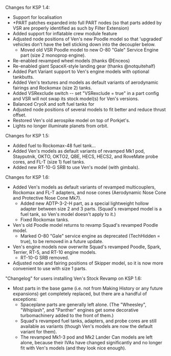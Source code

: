 Changes for KSP 1.4:

* Support for localisation
* +PART patches expanded into full PART nodes (so that parts added by VSR are properly identified as such by Filter Extension)
* Added support for inflatable crew module feature
* Adjusted node positions of Ven's new Poodle model so that 'upgraded' vehicles don't have the bell sticking down into the decoupler below.
	* Moved old VSR Poodle model to new O-80 "Gale" Service Engine part (size 2 monoprop engine).
* Re-enabled revamped wheel models (thanks @Enceos)
* Re-enabled giant SpaceX-style landing gear (thanks @notquitehalf)
* Added Part Variant support to Ven's engine models with optional tankbutts.
* Added Ven's textures and models as default variants of aerodynamic fairings and Rockomax (size 2) tanks.
* Added VSRexclude switch -- set "VSRexclude = true" in a part config and VSR will not swap its stock model(s) for Ven's versions.
* Balanced CryoX and soft fuel tanks for 
* Adjusted node positions of several models to fit better and reduce thrust offset.
* Restored Ven's old aerospike model on top of Porkjet's.
* Lights no longer illuminate planets from orbit.

Changes for KSP 1.5:

* Added fuel to Rockomax-48 fuel tank...
* Added Ven's models as default variants of revamped Mk1 pod, Stayputnik, OKTO, OKTO2, QBE, HECS, HECS2, and RoveMate probe cores, and FL-T (size 1) fuel tanks.
* Added new RT-10-G SRB to use Ven's model (with gimbals).

Changes for KSP 1.6:

* Added Ven's models as default variants of revamped multicouplers, Rockomax and FL-T adapters, and nose cones (Aerodynamic Nose Cone and Protective Nose Cone Mk7).
	* Added new ADTP-3-2-H part, as a special lightweight hollow adapter between size 2 and 3 parts.  (Squad's revamped model is a fuel tank, so Ven's model doesn't apply to it.)
	* Fixed Rockomax tanks.
* Ven's old Poodle model returns to revamp Squad's revamped Poodle model.
	* Marked O-80 "Gale" service engine as deprecated (TechHidden = true), to be removed in a future update.
* Ven's engine models now overwrite Squad's revamped Poodle, Spark, Terrier, RT-5, and RT-10 engine models.
	* RT-10-G SRB removed.
* Adjusted node and fairing positions of Skipper model, so it is now more convenient to use with size 1 parts.

"Changelog" for users installing Ven's Stock Revamp on KSP 1.6:

* Most parts in the base game (i.e. not from Making History or any future expansions) get completely replaced, but there are a handful of exceptions:
	* Spaceplane parts are generally left alone.  (The "Wheesley", "Whiplash", and "Panther" engines get some decorative turbomachinery added to the front of them.)
	* Squad's revamped fuel tanks, adapters, and probe cores are still available as variants (though Ven's models are now the default variant for them).
	* The revamped Mk1-3 pod and Mk2 Lander Can models are left alone, because their IVAs have changed significantly and no longer fit with Ven's models (and they look nice enough).
